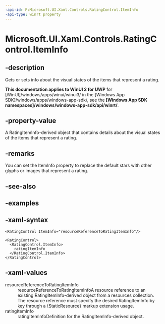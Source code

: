 ```yaml
---
-api-id: P:Microsoft.UI.Xaml.Controls.RatingControl.ItemInfo
-api-type: winrt property
---
```

<!-- Property syntax.
public RatingItemInfo ItemInfo { get;  set; }
-->

# Microsoft.UI.Xaml.Controls.RatingControl.ItemInfo


## -description

Gets or sets info about the visual states of the items that represent a rating.


**This documentation applies to WinUI 2 for UWP** for [WinUI]/windows/apps/winui/winui3/ in the [Windows App SDK]/windows/apps/windows-app-sdk/, see the **[Windows App SDK namespaces]/windows/windows-app-sdk/api/winrt/**.

## -property-value

A RatingItemInfo-derived object that contains details about the visual states of the items that represent a rating.


## -remarks

You can set the ItemInfo property to replace the default stars with other glyphs or images that represent a rating.


## -see-also


## -examples


## -xaml-syntax

```xaml
<RatingControl ItemInfo="resourceReferenceToRatingItemInfo"/>
```

```xaml
<RatingControl>
  <RatingControl.ItemInfo>
    ratingItemInfo
  </RatingControl.ItemInfo>
</RatingControl>
```


## -xaml-values

<dl><dt>resourceReferenceToRatingItemInfo</dt><dd>resourceReferenceToRatingItemInfoA resource reference to an existing RatingItemInfo-derived object from a resources collection. The resource reference must specify the desired RatingItemInfo by key through a {StaticResource} markup extension usage.</dd>
<dt>ratingItemInfo</dt><dd>ratingItemInfoDefinition for the RatingItemInfo-derived object.</dd>
</dl>


